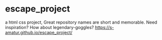 # escape_project
a html css project, Great repository names are short and memorable. Need inspiration? How about legendary-goggles?
https://s-amatur.github.io/escape_project/
